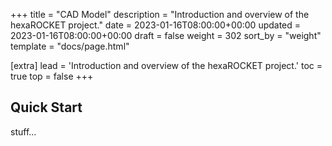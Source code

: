 +++
title = "CAD Model"
description = "Introduction and overview of the hexaROCKET project."
date = 2023-01-16T08:00:00+00:00
updated = 2023-01-16T08:00:00+00:00
draft = false
weight = 302
sort_by = "weight"
template = "docs/page.html"

[extra]
lead = 'Introduction and overview of the hexaROCKET project.'
toc = true
top = false
+++

## Quick Start

stuff...
